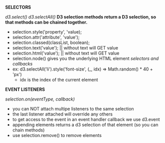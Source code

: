 __SELECTORS__

*d3.select()*
*d3.selectAll()*
  __D3 selection methods return a D3 selection, so that methods can be chained together.__
  * selection.style('property', 'value);
  * selection.attr('attribute', 'value');
  * selection.classed(classList, boolean);
  * selection.text('value'); || without text will GET value
  * selection.html('value'); || without text will GET value
  * selection.node() gives you the underlying HTML element
*selectors and callbacks*
  * ex: d3.selectAll('li').style('font-size', (_, idx) => Math.random() * 40 + 'px')
    - idx is the index of the current element



__EVENT LISTENERS__

*selection.on(eventType, callback)*
  * you can NOT attach multipe listeners to the same selection
  * the last listener attached will override any others
  * to get access to the event in an event handler callback we use d3.event
  * appending elements returns a d3 selection of that element (so you can chain methods)
  * use selection.remove() to remove elements